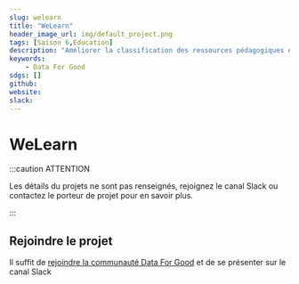 ```yaml
---
slug: welearn
title: "WeLearn"
header_image_url: img/default_project.png
tags: [Saison 6,Education]
description: "Améliorer la classification des ressources pédagogiques en ligne via une approche supervisée."
keywords:
    - Data For Good
sdgs: []
github: 
website: 
slack: 
---
```


# WeLearn

:::caution ATTENTION

Les détails du projets ne sont pas renseignés, rejoignez le canal Slack ou contactez le porteur de projet pour en savoir plus.

:::


## Rejoindre le projet
Il suffit de [rejoindre la communauté Data For Good](/join) et de se présenter sur le canal Slack 

